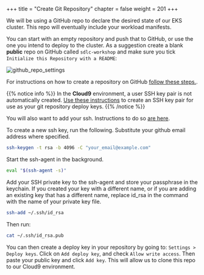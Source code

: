 +++
title = "Create Git Repository"
chapter = false
weight = 201
+++

We will be using a GitHub repo to declare the desired state of our EKS cluster. This repo will eventually include your workload manifests.

You can start with an empty repository and push that to GitHub, or use the one you intend to deploy to the cluster. As a suggestion create a blank **public** repo on GitHub called `sdlc-workshop` and make sure you tick `Initialize this Repository with a README`:

![github_repo_settings](/images/gh_repo_init.png)

For instructions on how to create a repository on GitHub [follow these steps.](https://help.github.com/articles/create-a-repo).

{{% notice info %}}
In the **Cloud9** environment, a user SSH key pair is not automatically created. [Use these instructions](https://help.github.com/en/github/authenticating-to-github/checking-for-existing-ssh-keys) to create an SSH key pair for use as your git repository deploy keys.
{{% /notice %}}

You will also want to add your ssh. Instructions to do so [are here](https://help.github.com/en/github/authenticating-to-github/adding-a-new-ssh-key-to-your-github-account).

To create a new ssh key, run the following. Substitute your github email address where specified.

```sh
ssh-keygen -t rsa -b 4096 -C "your_email@example.com"
```

Start the ssh-agent in the background.

```sh
eval "$(ssh-agent -s)"
```

Add your SSH private key to the ssh-agent and store your passphrase in the keychain. If you created your key with a different name, or if you are adding an existing key that has a different name, replace id_rsa in the command with the name of your private key file.

```sh
ssh-add ~/.ssh/id_rsa
```

Then run:

```bash
cat ~/.ssh/id_rsa.pub
```

You can then create a deploy key in your repository by going to: `Settings > Deploy keys`. Click on `Add deploy key`, and check `Allow write access`. Then paste your public key and click `Add key`. This will allow us to clone this repo to our Cloud9 environment.
